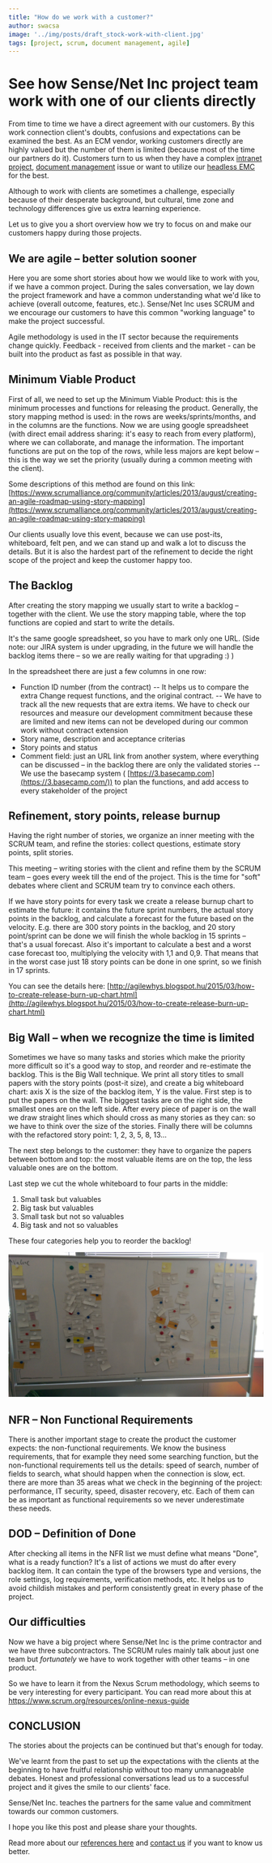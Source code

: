 ```yaml
---
title: "How do we work with a customer?"
author: swacsa
image: '../img/posts/draft_stock-work-with-client.jpg'
tags: [project, scrum, document management, agile]
---
```

# See how Sense/Net Inc project team work with one of our clients directly

From time to time we have a direct agreement with our customers. By this work connection client&#39;s doubts, confusions and expectations can be examined the best. As an ECM vendor, working customers directly are highly valued but the number of them is limited (because most of the time our partners do it). Customers turn to us when they have a complex [intranet project](https://www.sensenet.com/for-customers/use-cases/intranet), [document management](https://www.sensenet.com/for-customers/use-cases/document-management) issue or want to utilize our [headless EMC](https://www.sensenet.com/for-customers/use-cases/content-repository) for the best.

Although to work with clients are sometimes a challenge, especially because of their desperate background, but cultural, time zone and technology differences give us extra learning experience.

Let us to give you a short overview how we try to focus on and make our customers happy during those projects.

## We are agile – better solution sooner

Here you are some short stories about how we would like to work with you, if we have a common project. During the sales conversation, we lay down the project framework and have a common understanding what we'd like to achieve (overall outcome, features, etc.). Sense/Net Inc uses SCRUM and we encourage our customers to have this common &quot;working language&quot; to make the project successful.

Agile methodology is used in the IT sector because the requirements change quickly. Feedback - received from clients and the market - can be built into the product as fast as possible in that way.

## Minimum Viable Product

First of all, we need to set up the Minimum Viable Product: this is the minimum processes and functions for releasing the product. Generally, the story mapping method is used: in the rows are weeks/sprints/months, and in the columns are the functions. Now we are using google spreadsheet (with direct email address sharing: it's easy to reach from every platform), where we can collaborate, and manage the information. The important functions are put on the top of the rows, while less majors are kept below – this is the way we set the priority (usually during a common meeting with the client).

Some descriptions of this method are found on this link: [https://www.scrumalliance.org/community/articles/2013/august/creating-an-agile-roadmap-using-story-mapping](https://www.scrumalliance.org/community/articles/2013/august/creating-an-agile-roadmap-using-story-mapping)

Our clients usually love this event, because we can use post-its, whiteboard, felt pen, and we can stand up and walk a lot to discuss the details. But it is also the hardest part of the refinement to decide the right scope of the project and keep the customer happy too. 

## The Backlog

After creating the story mapping we usually start to write a backlog – together with the client. We use the story mapping table, where the top functions are copied and start to write the details.

It's the same google spreadsheet, so you have to mark only one URL. (Side note: our JIRA system is under upgrading, in the future we will handle the backlog items there – so we are really waiting for that upgrading :) )

In the spreadsheet there are just a few columns in one row:
- Function ID number (from the contract)
  -- It helps us to compare the extra Change request functions, and the original contract.
  -- We have to track all the new requests that are extra items. We have to check our resources and measure our development commitment because these are limited and new items can not be developed during our common work without contract extension
- Story name, description and acceptance criterias
- Story points and status
- Comment field: just an URL link from another system, where everything can be discussed – in the backlog there are only the validated stories
  -- We use the basecamp system ( [https://3.basecamp.com](https://3.basecamp.com/)) to plan the functions, and add access to every stakeholder of the project

## Refinement, story points, release burnup

Having the right number of stories, we organize an inner meeting with the SCRUM team, and refine the stories: collect questions, estimate story points, split stories.

This meeting – writing stories with the client and refine them by the SCRUM team – goes every week till the end of the project. This is the time for &quot;soft&quot; debates where client and SCRUM team try to convince each others.

If we have story points for every task we create a release burnup chart to estimate the future: it contains the future sprint numbers, the actual story points in the backlog, and calculate a forecast for the future based on the velocity. E.g. there are 300 story points in the backlog, and 20 story point/sprint can be done we will finish the whole backlog in 15 sprints – that's a usual forecast. Also it's important to calculate a best and a worst case forecast too, multiplying the velocity with 1,1 and 0,9. That means that in the worst case just 18 story points can be done in one sprint, so we finish in 17 sprints.

You can see the details here: [http://agilewhys.blogspot.hu/2015/03/how-to-create-release-burn-up-chart.html](http://agilewhys.blogspot.hu/2015/03/how-to-create-release-burn-up-chart.html)

## Big Wall – when we recognize the time is limited

Sometimes we have so many tasks and stories which make the priority more difficult so it's a good way to stop, and reorder and re-estimate the backlog. This is the Big Wall technique. We print all story titles to small papers with the story points (post-it size), and create a big whiteboard chart: axis X is the size of the backlog item, Y is the value. First step is to put the papers on the wall. The biggest tasks are on the right side, the smallest ones are on the left side. After every piece of paper is on the wall we draw straight lines which should cross as many stories as they can: so we have to think over the size of the stories. Finally there will be columns with the refactored story point: 1, 2, 3, 5, 8, 13…

The next step belongs to the customer: they have to organize the papers between bottom and top: the most valuable items are on the top, the less valuable ones are on the bottom.

Last step we cut the whole whiteboard to four parts in the middle:
1. Small task but valuables
2. Big task but valuables
3. Small task but not so valuables
4. Big task and not so valuables

These four categories help you to reorder the backlog!

![BigWall](../img/posts/howwework2.jpg)

## NFR – Non Functional Requirements

There is another important stage to create the product the customer expects: the non-functional requirements. We know the business requirements, that for example they need some searching function, but the non-functional requirements tell us the details: speed of search, number of fields to search, what should happen when the connection is slow, ect. there are more than 35 areas what we check in the beginning of the project: performance, IT security, speed, disaster recovery, etc. Each of them can be as important as functional requirements so we never underestimate these needs.

## DOD – Definition of Done

After checking all items in the NFR list we must define what means &quot;Done&quot;, what is a ready function? It's a list of actions we must do after every backlog item. It can contain the type of the browsers type and versions, the role settings, log requirements, verification methods, etc. It helps us to avoid childish mistakes and perform consistently great in every phase of the project.

## Our difficulties

Now we have a big project where Sense/Net Inc is the prime contractor and we have three subcontractors. The SCRUM rules mainly talk about just one team but *fortunately* we have to work together with other teams – in one product. 

So we have to learn it from the Nexus Scrum methodology, which seems to be very interesting for every participant. You can read more about this at <https://www.scrum.org/resources/online-nexus-guide>

## CONCLUSION

The stories about the projects can be continued but that's enough for today.

We've learnt from the past to set up the expectations with the clients at the beginning to have fruitful relationship without too many unmanageable debates. Honest and professional conversations lead us to a successful project and it gives the smile to our clients' face.

Sense/Net Inc. teaches the partners for the same value and commitment towards our common customers.

I hope you like this post and please share your thoughts.

Read more about our [references here](https://www.sensenet.com/references) and [contact us](https://www.sensenet.com/contact) if you want to know us better.
